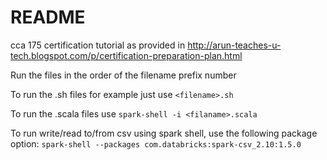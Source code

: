 # README #

cca 175 certification tutorial as provided in http://arun-teaches-u-tech.blogspot.com/p/certification-preparation-plan.html

Run the files in the order of the filename prefix number

To run the .sh files for example just use `<filename>.sh`

To run the .scala files use `spark-shell -i <filaname>.scala`

To run write/read to/from  csv using spark shell, use the following package option:
    ```
    spark-shell --packages com.databricks:spark-csv_2.10:1.5.0
    ```
